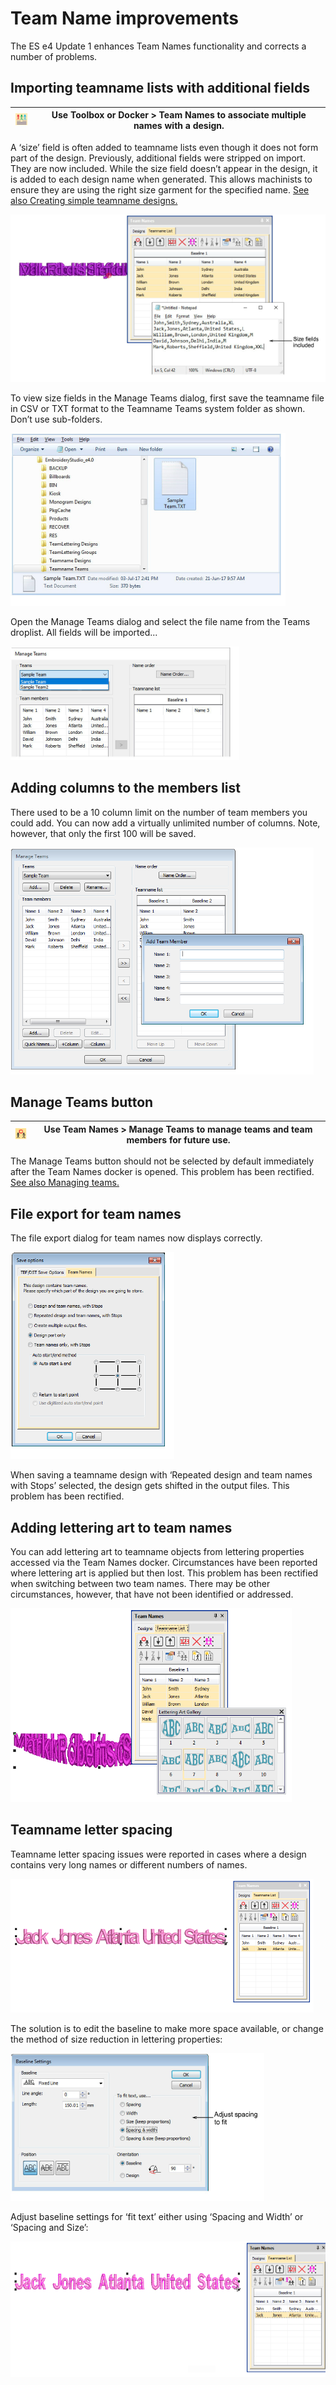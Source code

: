 # Team Name improvements

The ES e4 Update 1 enhances Team Names functionality and corrects a number of problems.

## Importing teamname lists with additional fields

| ![TeamNames.png](assets/TeamNames.png) | Use Toolbox or Docker > Team Names to associate multiple names with a design. |
| -------------------------------------- | ----------------------------------------------------------------------------- |

A ‘size’ field is often added to teamname lists even though it does not form part of the design. Previously, additional fields were stripped on import. They are now included. While the size field doesn’t appear in the design, it is added to each design name when generated. This allows machinists to ensure they are using the right size garment for the specified name. [See also Creating simple teamname designs.](../../Lettering/lettering_names/Creating_simple_teamname_designs)

![TeamNamesSizes.png](assets/TeamNamesSizes.png)

To view size fields in the Manage Teams dialog, first save the teamname file in CSV or TXT format to the Teamname Teams system folder as shown. Don’t use sub-folders.

![TeamNameSaveList.png](assets/TeamNameSaveList.png)

Open the Manage Teams dialog and select the file name from the Teams droplist. All fields will be imported...

![rn_-_update-100010.png](assets/rn_-_update-100010.png)

## Adding columns to the members list

There used to be a 10 column limit on the number of team members you could add. You can now add a virtually unlimited number of columns. Note, however, that only the first 100 will be saved.

![AddTeamMembers.png](assets/AddTeamMembers.png)

## Manage Teams button

| ![ManageTeams.png](assets/ManageTeams.png) | Use Team Names > Manage Teams to manage teams and team members for future use. |
| ------------------------------------------ | ------------------------------------------------------------------------------ |

The Manage Teams button should not be selected by default immediately after the Team Names docker is opened. This problem has been rectified. [See also Managing teams.](../../Lettering/lettering_names/Managing_teams)

## File export for team names

The file export dialog for team names now displays correctly.

![SaveOptionsTeamNames.png](assets/SaveOptionsTeamNames.png)

When saving a teamname design with ‘Repeated design and team names with Stops’ selected, the design gets shifted in the output files. This problem has been rectified.

## Adding lettering art to team names

You can add lettering art to teamname objects from lettering properties accessed via the Team Names docker. Circumstances have been reported where lettering art is applied but then lost. This problem has been rectified when switching between two team names. There may be other circumstances, however, that have not been identified or addressed.

![TeamnameLetteringArt.png](assets/TeamnameLetteringArt.png)

## Teamname letter spacing

Teamname letter spacing issues were reported in cases where a design contains very long names or different numbers of names.

![TeamNamesBaselineSettings1.png](assets/TeamNamesBaselineSettings1.png)

The solution is to edit the baseline to make more space available, or change the method of size reduction in lettering properties:

![TeamNamesBaselineSettings2.png](assets/TeamNamesBaselineSettings2.png)

Adjust baseline settings for ‘fit text’ either using ‘Spacing and Width’ or ‘Spacing and Size’:

![TeamNamesBaselineSettings3.png](assets/TeamNamesBaselineSettings3.png)
